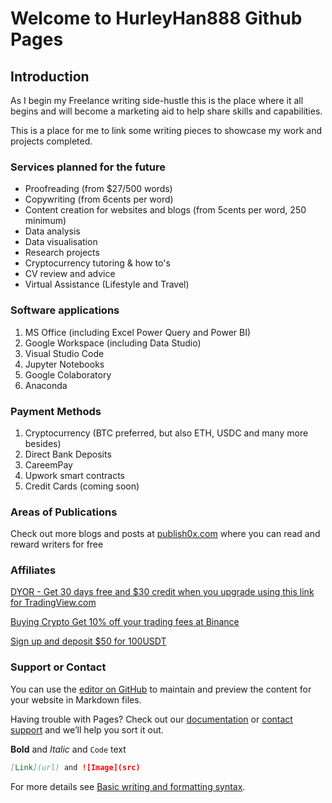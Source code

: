 # Welcome to HurleyHan888 Github Pages

## Introduction
As I begin my Freelance writing side-hustle this is the place where it all begins and will become a marketing aid to help share skills and capabilities.

This is a place for me to link some writing pieces to showcase my work and projects completed.

### Services planned for the future

- Proofreading (from $27/500 words)
- Copywriting (from 6cents per word)
- Content creation for websites and blogs (from 5cents per word, 250 minimum)
- Data analysis
- Data visualisation
- Research projects
- Cryptocurrency tutoring & how to's
- CV review and advice
- Virtual Assistance (Lifestyle and Travel)

### Software applications

1. MS Office (including Excel Power Query and Power BI)
2. Google Workspace (including Data Studio)
3. Visual Studio Code
4. Jupyter Notebooks
5. Google Colaboratory
6. Anaconda

### Payment Methods

1. Cryptocurrency (BTC preferred, but also ETH, USDC and many more besides)
2. Direct Bank Deposits
3. CareemPay
4. Upwork smart contracts
5. Credit Cards (coming soon)

### Areas of Publications

Check out more blogs and posts at [publish0x.com](https://www.publish0x.com) where you can read and reward writers for free

### Affiliates

[DYOR - Get 30 days free and $30 credit when you upgrade using this link for TradingView.com](https://www.tradingview.com/gopro/?share_your_love=crypto-eedjut)

[Buying Crypto Get 10% off your trading fees at Binance](https://accounts.binance.com/en/register?ref=D2WX7467)

[Sign up and deposit $50 for 100USDT](https://www.binance.com/en/activity/referral/offers/claim?ref=CPA_005D0FSP5S)

### Support or Contact

You can use the [editor on GitHub](https://github.com/hurleyhan888/hurleyhan888.github.io/edit/main/README.md) to maintain and preview the content for your website in Markdown files.

Having trouble with Pages? Check out our [documentation](https://docs.github.com/categories/github-pages-basics/) or [contact support](https://support.github.com/contact) and we’ll help you sort it out.

**Bold** and _Italic_ and `Code` text
```markdown
[Link](url) and ![Image](src)
```

For more details see [Basic writing and formatting syntax](https://docs.github.com/en/github/writing-on-github/getting-started-with-writing-and-formatting-on-github/basic-writing-and-formatting-syntax).
